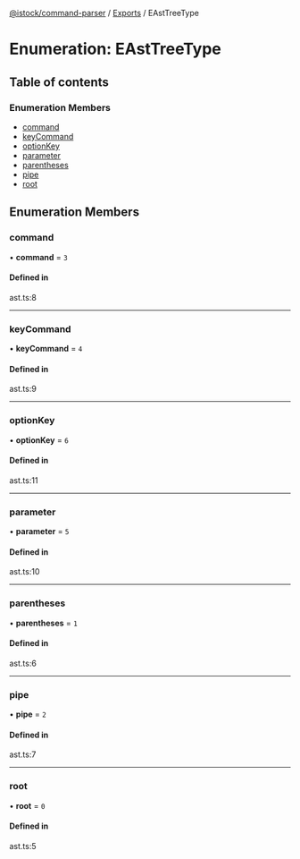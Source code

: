 [@istock/command-parser](../README.md) / [Exports](../modules.md) / EAstTreeType

# Enumeration: EAstTreeType

## Table of contents

### Enumeration Members

- [command](EAstTreeType.md#command)
- [keyCommand](EAstTreeType.md#keycommand)
- [optionKey](EAstTreeType.md#optionkey)
- [parameter](EAstTreeType.md#parameter)
- [parentheses](EAstTreeType.md#parentheses)
- [pipe](EAstTreeType.md#pipe)
- [root](EAstTreeType.md#root)

## Enumeration Members

### command

• **command** = `3`

#### Defined in

ast.ts:8

---

### keyCommand

• **keyCommand** = `4`

#### Defined in

ast.ts:9

---

### optionKey

• **optionKey** = `6`

#### Defined in

ast.ts:11

---

### parameter

• **parameter** = `5`

#### Defined in

ast.ts:10

---

### parentheses

• **parentheses** = `1`

#### Defined in

ast.ts:6

---

### pipe

• **pipe** = `2`

#### Defined in

ast.ts:7

---

### root

• **root** = `0`

#### Defined in

ast.ts:5
